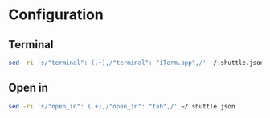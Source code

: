 # Configuration

## Terminal

```sh
sed -ri 's/"terminal": (.+),/"terminal": "iTerm.app",/' ~/.shuttle.json
```

## Open in

```sh
sed -ri 's/"open_in": (.+),/"open_in": "tab",/' ~/.shuttle.json
```
